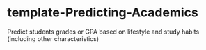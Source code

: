 # template-Predicting-Academics
Predict students grades or GPA based on lifestyle and study habits (including other characteristics)
